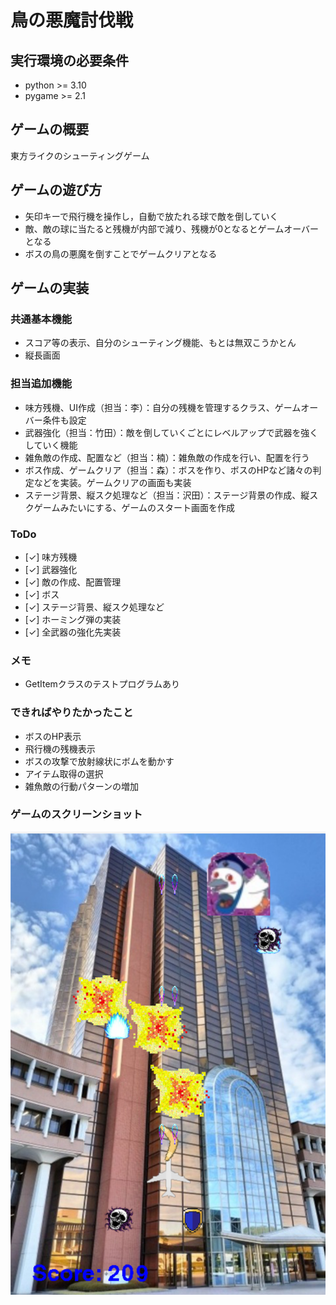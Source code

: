 # 鳥の悪魔討伐戦

## 実行環境の必要条件
* python >= 3.10
* pygame >= 2.1

## ゲームの概要
東方ライクのシューティングゲーム

## ゲームの遊び方
* 矢印キーで飛行機を操作し，自動で放たれる球で敵を倒していく
* 敵、敵の球に当たると残機が内部で減り、残機が0となるとゲームオーバーとなる
* ボスの鳥の悪魔を倒すことでゲームクリアとなる

## ゲームの実装
### 共通基本機能
* スコア等の表示、自分のシューティング機能、もとは無双こうかとん
* 縦長画面

### 担当追加機能
* 味方残機、UI作成（担当：李）：自分の残機を管理するクラス、ゲームオーバー条件も設定
* 武器強化（担当：竹田）：敵を倒していくごとにレベルアップで武器を強くしていく機能
* 雑魚敵の作成、配置など（担当：楠）：雑魚敵の作成を行い、配置を行う
* ボス作成、ゲームクリア（担当：森）：ボスを作り、ボスのHPなど諸々の判定などを実装。ゲームクリアの画面も実装
* ステージ背景、縦スク処理など（担当：沢田）：ステージ背景の作成、縦スクゲームみたいにする、ゲームのスタート画面を作成

### ToDo
- [✓] 味方残機
- [✓] 武器強化
- [✓] 敵の作成、配置管理
- [✓] ボス
- [✓] ステージ背景、縦スク処理など
- [✓] ホーミング弾の実装
- [✓] 全武器の強化先実装

### メモ
* GetItemクラスのテストプログラムあり

### できればやりたかったこと
* ボスのHP表示
* 飛行機の残機表示
* ボスの攻撃で放射線状にボムを動かす
* アイテム取得の選択
* 雑魚敵の行動パターンの増加


### ゲームのスクリーンショット
![](fig/screenshot.png)